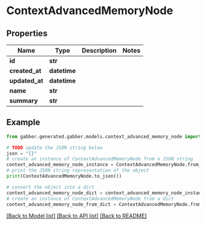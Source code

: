 # ContextAdvancedMemoryNode


## Properties

Name | Type | Description | Notes
------------ | ------------- | ------------- | -------------
**id** | **str** |  | 
**created_at** | **datetime** |  | 
**updated_at** | **datetime** |  | 
**name** | **str** |  | 
**summary** | **str** |  | 

## Example

```python
from gabber.generated.gabber.models.context_advanced_memory_node import ContextAdvancedMemoryNode

# TODO update the JSON string below
json = "{}"
# create an instance of ContextAdvancedMemoryNode from a JSON string
context_advanced_memory_node_instance = ContextAdvancedMemoryNode.from_json(json)
# print the JSON string representation of the object
print(ContextAdvancedMemoryNode.to_json())

# convert the object into a dict
context_advanced_memory_node_dict = context_advanced_memory_node_instance.to_dict()
# create an instance of ContextAdvancedMemoryNode from a dict
context_advanced_memory_node_from_dict = ContextAdvancedMemoryNode.from_dict(context_advanced_memory_node_dict)
```
[[Back to Model list]](../README.md#documentation-for-models) [[Back to API list]](../README.md#documentation-for-api-endpoints) [[Back to README]](../README.md)


